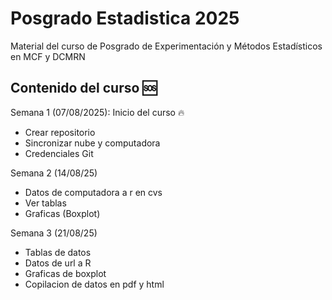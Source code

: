 # Posgrado Estadistica 2025
Material del curso de Posgrado de Experimentación y Métodos Estadísticos en MCF y DCMRN 

## Contenido del curso :sos:

Semana 1 (07/08/2025): Inicio del curso :fire: 
 + Crear repositorio 
 + Sincronizar nube y computadora
 + Credenciales Git 
 
 
 Semana 2 (14/08/25)
 + Datos de computadora a r en cvs
 + Ver tablas
 + Graficas (Boxplot)
 
 Semana 3 (21/08/25)
 + Tablas de datos
 + Datos de url a R 
 + Graficas de boxplot
 + Copilacion de datos en pdf y html